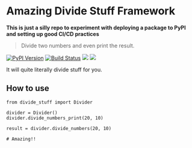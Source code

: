# Amazing Divide Stuff Framework
**This is just a silly repo to experiment with deploying a package to PyPI and setting up good CI/CD practices**

 > Divide two numbers and even print the result.

[![PyPI Version][pypi-image]][pypi-url]
[![Build Status][build-image]][build-url]
[![][stars-image]][stars-url]
[![][versions-image]][versions-url]

<!-- Badges: -->

[pypi-image]: https://img.shields.io/pypi/v/divide-stuff
[pypi-url]: https://pypi.org/project/divide-stuff
[build-image]: https://github.com/ts-ingka/divider-app/actions/workflows/build.yml/badge.svg
[build-url]: https://github.com/ts-ingka/divider-app/actions/workflows/build.yml
[stars-image]: https://img.shields.io/github/stars/ts-ingka/divider-app/
[stars-url]: https://github.com/ts-ingka/divider-app
[versions-image]: https://img.shields.io/pypi/pyversions/divide-stuff/
[versions-url]: https://pypi.org/project/divide-stuff/

It will quite literally divide stuff for you.

## How to use
```
from divide_stuff import Divider

divider = Divider()
divider.divide_numbers_print(20, 10)

result = divider.divide_numbers(20, 10)

# Amazing!!
```
